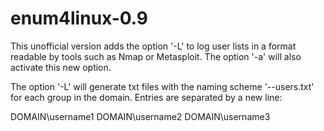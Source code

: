 # enum4linux-0.9
This unofficial version adds the option '-L' to log user lists in a format readable by tools such as Nmap or Metasploit. The option '-a' will also activate this new option.

The option '-L' will generate txt files with the naming scheme '<IP>-<GROUP NAME>-users.txt' for each group in the domain. Entries are separated by a new line:

DOMAIN\username1
DOMAIN\username2
DOMAIN\username3



